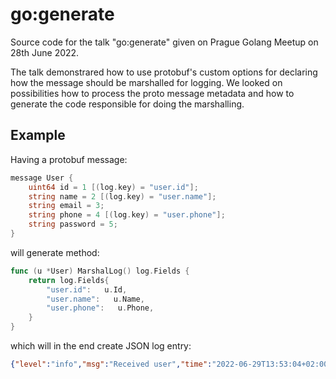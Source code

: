
# go:generate

Source code for the talk "go:generate" given on Prague Golang Meetup on 28th June 2022.

The talk demonstrared how to use protobuf's custom options for declaring how the message should be marshalled for logging.
We looked on possibilities how to process the proto message metadata and how to generate the code responsible for doing the marshalling.

## Example

Having a protobuf message:

```go
message User {
    uint64 id = 1 [(log.key) = "user.id"];
    string name = 2 [(log.key) = "user.name"];
    string email = 3;
    string phone = 4 [(log.key) = "user.phone"];
    string password = 5;
}
```

will generate method:

```go
func (u *User) MarshalLog() log.Fields {
	return log.Fields{
		"user.id":   u.Id,
		"user.name":   u.Name,
		"user.phone":   u.Phone,
	}
}
```

which will in the end create JSON log entry:

```json
{"level":"info","msg":"Received user","time":"2022-06-29T13:53:04+02:00","user.id":1,"user.name":"John Doe","user.phone":"555"}
```
